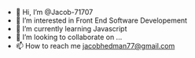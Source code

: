 - 👋 Hi, I’m @Jacob-71707
- 👀 I’m interested in Front End Software Developement
- 🌱 I’m currently learning Javascript
- 💞️ I’m looking to collaborate on ...
- 📫 How to reach me jacobhedman77@gmail.com

<!---
Jacob-71707/Jacob-71707 is a ✨ special ✨ repository because its `README.md` (this file) appears on your GitHub profile.
You can click the Preview link to take a look at your changes.
--->
